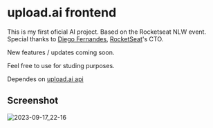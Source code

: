 # upload.ai **frontend**

This is my first oficial AI project. Based on the Rocketseat NLW event.
Special thanks to [Diego Fernandes](https://github.com/diego3g), [RocketSeat](http://rocketseat.com.br)'s CTO.

New features / updates coming soon.

Feel free to use for studing purposes.

Dependes on [upload.ai api](https://github.com/leandroqa/upload-ai-api)

## Screenshot

![2023-09-17_22-16](https://github.com/leandroqa/upload-ai-web/assets/24318272/5554c36d-31f2-4c37-a4b2-e23bd4b08141)
